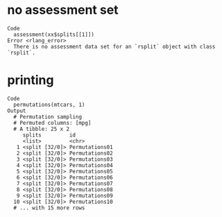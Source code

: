 # no assessment set

    Code
      assessment(xx$splits[[1]])
    Error <rlang_error>
      There is no assessment data set for an `rsplit` object with class `rsplit`.

# printing

    Code
      permutations(mtcars, 1)
    Output
      # Permutation sampling 
      # Permuted columns: [mpg] 
      # A tibble: 25 x 2
         splits         id            
         <list>         <chr>         
       1 <split [32/0]> Permutations01
       2 <split [32/0]> Permutations02
       3 <split [32/0]> Permutations03
       4 <split [32/0]> Permutations04
       5 <split [32/0]> Permutations05
       6 <split [32/0]> Permutations06
       7 <split [32/0]> Permutations07
       8 <split [32/0]> Permutations08
       9 <split [32/0]> Permutations09
      10 <split [32/0]> Permutations10
      # ... with 15 more rows

